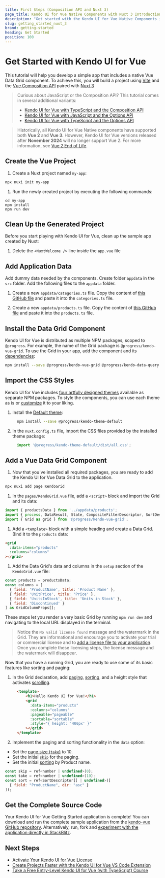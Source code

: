 ```yaml
---
title: First Steps (Composition API and Nuxt 3)
page_title: Kendo UI for Vue Native Components with Nuxt 3 Introduction - Kendo UI for Vue Docs & Demos
description: "Get started with the Kendo UI for Vue Native Components in Nuxt 3 using Typescript."
slug: getting_started_nuxt_3
brand: getting-started
heading: Get Started
position: 100
---
```


# Get Started with Kendo UI for Vue

This tutorial will help you develop a simple app that includes a native Vue Data Grid component. To achieve this, you will build a project using [Vite](https://vitejs.dev/) and the [Vue Composition API](https://vuejs.org/guide/introduction.html#composition-api) paired with [Nuxt 3](https://nuxt.com/docs/getting-started/introduction) 


>Curious about JavaScript or the Composition API? This tutorial comes in several additional variants:
>* [Kendo UI for Vue with TypeScript and the Composition API](slug:getting_started_typescript_composition_api)
>* [Kendo UI for Vue with JavaScript and the Options API](slug:getting_started_javascript_options_api)
>* [Kendo UI for Vue with TypeScript and the Options API](slug:getting_started_typescript_options_api)

> Historically, all Kendo UI for Vue Native components have supported both **Vue 2** and **Vue 3**. However, Kendo UI for Vue versions released after **November 2024** will no longer support Vue 2. For more information, see [Vue 2 End of Life](https://www.telerik.com/kendo-vue-ui/components/vue2-deprecation/).

## Create the Vue Project

1. Create a Nuxt project named `my-app`:

```sh
npx nuxi init my-app
```

1. Run the newly created project by executing the following commands:

```
cd my-app
npm install
npm run dev
```

## Clean Up the Generated Project

Before you start playing with Kendo UI for Vue, clean up the sample app created by Nuxt:

1. Delete the `<NuxtWelcome />` line inside the `app.vue` file

## Add Application Data

Add dummy data needed by the components. Create folder `appdata` in the `src` folder. Add the following files to the `appdata` folder.

1. Create a new `appdata/categories.ts` file. Copy the content of [this GitHub file](https://github.com/telerik/kendo-vue/tree/master/getting-started-nuxt3/appdata/categories.ts) and paste it into the `categories.ts` file.

1. Create a new `appdata/products.ts` file. Copy the content of [this GitHub file](https://github.com/telerik/kendo-vue/tree/master/getting-started-nuxt3/appdata/products.ts) and paste it into the `products.ts` file.

## Install the Data Grid Component

Kendo UI for Vue is distributed as multiple NPM packages, scoped to `@progress`. For example, the name of the Grid package is `@progress/kendo-vue-grid`. To use the Grid in your app, add the component and its [dependencies](https://www.telerik.com/kendo-vue-ui/components/grid/#toc-dependencies):

```sh
npm install --save @progress/kendo-vue-grid @progress/kendo-data-query @progress/kendo-licensing @progress/kendo-vue-animation @progress/kendo-vue-data-tools @progress/kendo-vue-dateinputs @progress/kendo-vue-dropdowns @progress/kendo-vue-inputs @progress/kendo-vue-indicators @progress/kendo-vue-intl @progress/kendo-vue-popup
```
<!---
```sh
yarn add @progress/kendo-vue-grid @progress/kendo-data-query @progress/kendo-licensing @progress/kendo-vue-animation @progress/kendo-vue-data-tools @progress/kendo-vue-dateinputs @progress/kendo-vue-dropdowns @progress/kendo-vue-inputs @progress/kendo-vue-indicators @progress/kendo-vue-intl @progress/kendo-vue-popup
```
--->

## Import the CSS Styles

Kendo UI for Vue includes [four artfully designed themes](slug:themesandstyles) available as separate NPM packages. To style the components, you can use each theme as is or [customize](slug:customizingthemes) it to your liking.

1. Install the [Default theme](https://www.telerik.com/kendo-vue-ui/components/styling/theme-default/):

    ```sh
      npm install --save @progress/kendo-theme-default
    ```
    <!---
    ```sh
    yarn add --save @progress/kendo-theme-default
    ```
    --->

1. In the `nuxt.config.ts` file, import the CSS files provided by the installed theme package:  

    ```js
      import '@progress/kendo-theme-default/dist/all.css';
    ```


## Add a Vue Data Grid Component


1. Now that you've installed all required packages, you are ready to add the Kendo UI for Vue Data Grid to the application.

```sh
npx nuxi add page KendoGrid
```

1. In the `pages/KendoGrid.vue` file, add a `<script>` block and import the Grid and its data:


```js
import { productsData } from '../appdata/products';
import { process, DataResult, State, CompositeFilterDescriptor, SortDescriptor } from '@progress/kendo-data-query';
import { Grid as grid } from '@progress/kendo-vue-grid';
```

1. Add a `<template>` block with a simple heading and create a Data Grid. Bind it to the `products` data:

```html
<grid
  :data-items="products"
  :columns="columns"
></grid>
```

1. Add the Data Grid's data and columns in the `setup` section of the `KendoGrid.vue` file:

```js
const products = productsData;
const columns = [
  { field: 'ProductName', title: 'Product Name' },
  { field: 'UnitPrice', title: 'Price' },
  { field: 'UnitsInStock', title: 'Units in Stock' },
  { field: 'Discontinued' }
] as GridColumnProps[];
```

These steps let you render a very basic Grid by running `npm run dev` and navigating to the local URL displayed in the terminal.

> Notice the `No valid license found` message and the watermark in the Grid. They are informational and encourage you to activate your trial or commercial license and to [add a license file to your application](slug:my_license_vue). Once you complete these licensing steps, the license message and the watermark will disappear.

Now that you have a running Grid, you are ready to use some of its basic features like sorting and paging:

1. In the Grid declaration, add [paging](slug:paging_grid), [sorting](slug:sorting_grid), and a height style that activates [scrolling](slug:scrollmmodes_grid).

    ```html
      <template>
          <h1>Hello Kendo UI for Vue!</h1>
          <grid 
            :data-items="products"
            :columns="columns"
            :pageable="pageable"
            :sortable="sortable"
            :style="{ height: '400px' }"
          ></grid>
      </template>
    ```


1. Implement the paging and sorting functionality in the `data` option:

  * Set the [page size (`take`)](slug:api_grid_gridprops#toc-take) to 10.
  * Set the initial [`skip`](slug:api_grid_gridprops#toc-skip) for the paging.
  * Set the initial [sorting](slug:api_grid_gridprops#toc-sort) by Product name.

```js
const skip = ref<number | undefined>(0);
const take = ref<number | undefined>(10);
const sort = ref<SortDescriptor[] | undefined>([
  { field: "ProductName", dir: "asc" }
]);
```


## Get the Complete Source Code

Your Kendo UI for Vue Getting Started application is complete! You can download and run the complete sample application from the [kendo-vue GitHub repository](https://github.com/telerik/kendo-vue/tree/master/getting-started-nuxt3/). Alternatively, run, fork and [experiment with the application directly in StackBlitz](https://stackblitz.com/edit/nuxt-starter-qacprz?file=pages%2Findex.vue).


## Next Steps

* [Activate Your Kendo UI for Vue License](slug:my_license_vue)
* [Create Projects Faster with the Kendo UI for Vue VS Code Extension](slug:getting_started_vscode)
* [Take a Free Entry-Level Kendo UI for Vue (with TypeScript) Course](https://learn.telerik.com/learn/course/internal/view/elearning/45/kendo-ui-for-vue-with-typescript)

